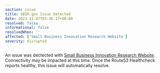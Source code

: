 ```yaml
---
section: issue
title: SBIR.gov Issue Detected
date: 2023-11-07T03:36:17+00:00
resolved: false
informational: false
resolvedWhen: ''
affected: ['Small Business Innovation Research Website']
severity: disrupted
---
```

An issue was dectected with [Small Business Innovation Research Website](https://www.sbir.gov).  Connectivity may be impacted at this time.  Once the Route53 Healthcheck reports healthy, this issue will automatically resolve.
